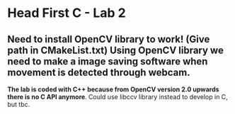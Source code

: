 # Head First C - Lab 2

Need to install OpenCV library to work! (Give path in CMakeList.txt)
Using OpenCV library we need to make a image saving software when movement is detected through webcam.
---
**The lab is coded with C++ because from OpenCV version 2.0 upwards there is no C API anymore**. Could use libccv library instead to develop in C, but tbc.

